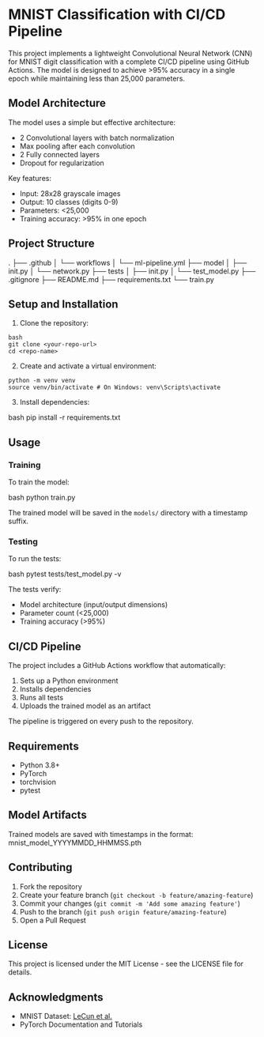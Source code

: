 # MNIST Classification with CI/CD Pipeline

This project implements a lightweight Convolutional Neural Network (CNN) for MNIST digit classification with a complete CI/CD pipeline using GitHub Actions. The model is designed to achieve >95% accuracy in a single epoch while maintaining less than 25,000 parameters.

## Model Architecture

The model uses a simple but effective architecture:
- 2 Convolutional layers with batch normalization
- Max pooling after each convolution
- 2 Fully connected layers
- Dropout for regularization

Key features:
- Input: 28x28 grayscale images
- Output: 10 classes (digits 0-9)
- Parameters: <25,000
- Training accuracy: >95% in one epoch

## Project Structure 

.
├── .github
│ └── workflows
│ └── ml-pipeline.yml
├── model
│ ├── init.py
│ └── network.py
├── tests
│ ├── init.py
│ └── test_model.py
├── .gitignore
├── README.md
├── requirements.txt
└── train.py


## Setup and Installation

1. Clone the repository:

```
bash
git clone <your-repo-url>
cd <repo-name>
```

2. Create and activate a virtual environment:

```
python -m venv venv
source venv/bin/activate # On Windows: venv\Scripts\activate
```

3. Install dependencies:

bash
pip install -r requirements.txt

## Usage

### Training

To train the model:

bash
python train.py


The trained model will be saved in the `models/` directory with a timestamp suffix.

### Testing

To run the tests:

bash
pytest tests/test_model.py -v

The tests verify:
- Model architecture (input/output dimensions)
- Parameter count (<25,000)
- Training accuracy (>95%)

## CI/CD Pipeline

The project includes a GitHub Actions workflow that automatically:
1. Sets up a Python environment
2. Installs dependencies
3. Runs all tests
4. Uploads the trained model as an artifact

The pipeline is triggered on every push to the repository.

## Requirements

- Python 3.8+
- PyTorch
- torchvision
- pytest

## Model Artifacts

Trained models are saved with timestamps in the format: mnist_model_YYYYMMDD_HHMMSS.pth


## Contributing

1. Fork the repository
2. Create your feature branch (`git checkout -b feature/amazing-feature`)
3. Commit your changes (`git commit -m 'Add some amazing feature'`)
4. Push to the branch (`git push origin feature/amazing-feature`)
5. Open a Pull Request

## License

This project is licensed under the MIT License - see the LICENSE file for details.

## Acknowledgments

- MNIST Dataset: [LeCun et al.](http://yann.lecun.com/exdb/mnist/)
- PyTorch Documentation and Tutorials